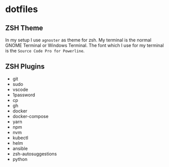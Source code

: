 # dotfiles
## ZSH Theme
In my setup I use `agnoster` as theme for zsh. My terminal is the normal GNOME Terminal or Windows Terminal.
The font which I use for my terminal is the `Source Code Pro for Powerline`. 

## ZSH Plugins
- git
- sudo
- vscode
- 1password
- cp
- gh
- docker
- docker-compose
- yarn
- npm
- nvm
- kubectl
- helm
- ansible
- zsh-autosuggestions
- python

